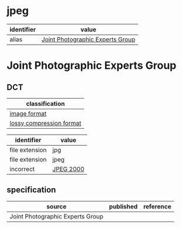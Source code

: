 # jpeg

| identifier     | value
| -------------- | -----
| alias          | [Joint Photographic Experts Group](#joint-photographic-experts-group)

# Joint Photographic Experts Group
## DCT
| classification
| --------------
| [image format](image.md)
| [lossy compression format](compression.md)

| identifier     | value
| -------------- | -----
| file extension | jpg
| file extension | jpeg
| incorrect      | [JPEG 2000](jp2.md)

## specification
| source | published         | reference
| ------ | ----------------- | ---------
| Joint Photographic Experts Group
